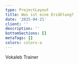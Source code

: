 ```yaml
---
type: ProjectLayout
title: Was ist eine Erzählung?
date: '2025-04-21'
client: ''
description: ''
bottomSections: []
metaTags: []
colors: colors-a
---
```

Vokaleb Trainer

